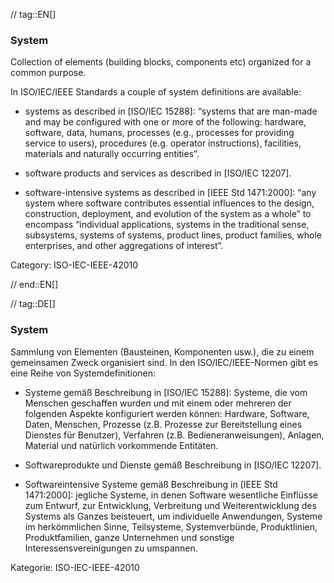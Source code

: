 // tag::EN[]
### System

Collection of elements (building blocks, components etc)
organized for a common purpose.

In ISO/IEC/IEEE Standards a couple of system definitions are available:

* systems as described in [ISO/IEC 15288]: “systems that are man-made and may be configured with one or more of the following: hardware, software, data, humans, processes (e.g., processes for providing service to users), procedures (e.g. operator instructions), facilities, materials and naturally occurring entities”.

* software products and services as described in [ISO/IEC 12207].

* software-intensive systems as described in [IEEE Std 1471:2000]: “any system where software contributes essential influences to the design, construction, deployment, and evolution of the system as a whole” to encompass “individual applications, systems in the traditional sense, subsystems, systems of systems, product lines, product families, whole enterprises, and other aggregations of interest”.

Category: ISO-IEC-IEEE-42010


// end::EN[]

// tag::DE[]
### System

Sammlung von Elementen (Bausteinen, Komponenten usw.), die zu einem
gemeinsamen Zweck organisiert sind. In den ISO/IEC/IEEE-Normen gibt es
eine Reihe von Systemdefinitionen:

-   Systeme gemäß Beschreibung in \[ISO/IEC 15288\]: Systeme, die vom
    Menschen geschaffen wurden und mit einem oder mehreren der folgenden
    Aspekte konfiguriert werden können: Hardware, Software, Daten,
    Menschen, Prozesse (z.B. Prozesse zur Bereitstellung eines Dienstes
    für Benutzer), Verfahren (z.B. Bedieneranweisungen), Anlagen,
    Material und natürlich vorkommende Entitäten.

-   Softwareprodukte und Dienste gemäß Beschreibung in \[ISO/IEC
    12207\].

-   Softwareintensive Systeme gemäß Beschreibung in \[IEEE Std
    1471:2000\]: jegliche Systeme, in denen Software wesentliche
    Einflüsse zum Entwurf, zur Entwicklung, Verbreitung und
    Weiterentwicklung des Systems als Ganzes beisteuert, um individuelle
    Anwendungen, Systeme im herkömmlichen Sinne, Teilsysteme,
    Systemverbünde, Produktlinien, Produktfamilien, ganze Unternehmen
    und sonstige Interessensvereinigungen zu umspannen.

Kategorie: ISO-IEC-IEEE-42010

